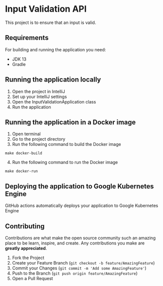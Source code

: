 # Input Validation API

This project is to ensure that an input is valid.

## Requirements

For building and running the application you need:

- JDK 13
- Gradle

## Running the application locally

1. Open the project in IntelliJ
2. Set up your IntelliJ settings
3. Open the InputValidationApplication class
4. Run the application

## Running the application in a Docker image

1. Open terminal
2. Go to the project directory
3. Run the following command to build the Docker image
```
make docker-build
```
4. Run the following command to run the Docker image
```
make docker-run
```

## Deploying the application to Google Kubernetes Engine

GitHub actions automatically deploys your application to Google Kubernetes Engine

## Contributing
Contributions are what make the open source community such an amazing place to be learn, inspire, and create. Any contributions you make are **greatly appreciated**.

1. Fork the Project
2. Create your Feature Branch (`git checkout -b feature/AmazingFeature`)
3. Commit your Changes (`git commit -m 'Add some AmazingFeature'`)
4. Push to the Branch (`git push origin feature/AmazingFeature`)
5. Open a Pull Request